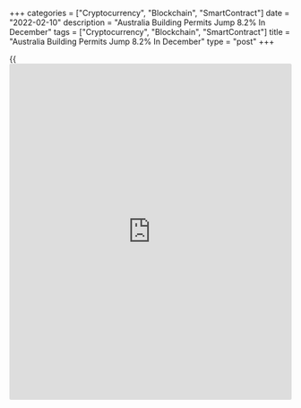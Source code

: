 +++
categories = ["Cryptocurrency", "Blockchain", "SmartContract"]
date = "2022-02-10"
description = "Australia Building Permits Jump 8.2% In December"
tags = ["Cryptocurrency", "Blockchain", "SmartContract"]
title = "Australia Building Permits Jump 8.2% In December"
type = "post"
+++

{{<iframe id="large-banner" src="https://www.bounty.group/#slide=5.0" width="100%" height="600" scrolling="no" style="border: 0px solid rgb(216, 221, 230); border-radius: 3px;">}}

The total number of housing permits issued in Australia was up a
seasonally adjusted 8.2 percent on month in December, the Australian
Bureau of Statistics said on Thursday - coming in at 17,698.

That was in line with expectations and up from 2.6 percent in November.

Approvals for private sector houses fell 1.8 percent on month to 10,444,
while approvals for private sector dwellings excluding houses surged
27.5 percent to 7,008.

The number of dwelling approvals rose in New South Wales (32.1 percent)
and Victoria (2.5 percent). Dwelling approvals fell in Queensland (-14.8
percent), Western Australia (-7.7 percent), Tasmania (-7.4 percent), and
South Australia (-0.3 percent).

On a yearly basis, overall approvals fell 7.5 percent, private sector
houses tumbled 21.3 percent and dwellings excluding houses jumped 24.5
percent.

For comments and feedback [contact](https://www.playgroundfx.com/contact/): editorial@rtt[news](https://www.letsplayfx.com/blog/forex-news-website/).com

[Economic News][1]

 **What parts of the world are seeing the best (and worst) economic
performances lately? Click[here][2] to check out our [Econ Scorecard][2]
and find out! See up-to-the-moment [ranking](https://www.playgroundfx.com/blog/crypto-exchange-ranking/)s for the best and worst
performers in [GDP][3], [unemployment rate][4], [inflation][2] and much
more.**

   1. www.rtt[news](https://www.letsplayfx.com/blog/forex-news-website/).com/Content/EconomicNews.aspx
   2. www.rtt[news](https://www.letsplayfx.com/blog/forex-news-website/).com/economic-scorecard/world-rank/CPI/highest-performance.aspx
   3. www.rtt[news](https://www.letsplayfx.com/blog/forex-news-website/).com/economic-scorecard/world-rank/GDP/highest-performance.aspx
   4. www.rtt[news](https://www.letsplayfx.com/blog/forex-news-website/).com/economic-scorecard/world-rank/unemployment-rate/lowest-performance.aspx